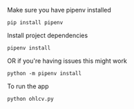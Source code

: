Make sure you have pipenv installed

 `pip install pipenv`

Install project dependencies

 `pipenv install`

OR if you're having issues this might work

 `python -m pipenv install`

To run the app

 `python ohlcv.py`
